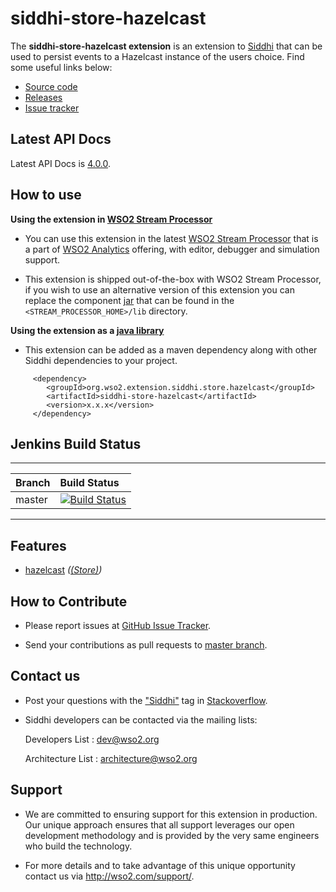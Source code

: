 siddhi-store-hazelcast
======================================

The **siddhi-store-hazelcast extension** is an extension to <a target="_blank" href="https://wso2.github.io/siddhi">Siddhi</a> that  can be used to persist events to a Hazelcast instance of the users choice.
Find some useful links below:

* <a target="_blank" href="https://github.com/wso2-extensions/siddhi-store-hazelcast">Source code</a>
* <a target="_blank" href="https://github.com/wso2-extensions/siddhi-store-hazelcast/releases">Releases</a>
* <a target="_blank" href="https://github.com/wso2-extensions/siddhi-store-hazelcast/issues">Issue tracker</a>

## Latest API Docs 

Latest API Docs is <a target="_blank" href="https://wso2-extensions.github.io/siddhi-store-hazelcast/api/4.0.0">4.0.0</a>.

## How to use 

**Using the extension in <a target="_blank" href="https://github.com/wso2/product-sp">WSO2 Stream Processor</a>**

* You can use this extension in the latest <a target="_blank" href="https://github.com/wso2/product-sp/releases">WSO2 Stream Processor</a> that is a part of <a target="_blank" href="http://wso2.com/analytics?utm_source=gitanalytics&utm_campaign=gitanalytics_Jul17">WSO2 Analytics</a> offering, with editor, debugger and simulation support. 

* This extension is shipped out-of-the-box with WSO2 Stream Processor, if you wish to use an alternative version of this extension you can replace the component <a target="_blank" href="https://github.com/wso2-extensions/siddhi-store-hazelcast/releases">jar</a> that can be found in the `<STREAM_PROCESSOR_HOME>/lib` directory.

**Using the extension as a <a target="_blank" href="https://wso2.github.io/siddhi/documentation/running-as-a-java-library">java library</a>**

* This extension can be added as a maven dependency along with other Siddhi dependencies to your project.

```
     <dependency>
        <groupId>org.wso2.extension.siddhi.store.hazelcast</groupId>
        <artifactId>siddhi-store-hazelcast</artifactId>
        <version>x.x.x</version>
     </dependency>
```

## Jenkins Build Status

---

|  Branch | Build Status |
| :------ |:------------ | 
| master  | [![Build Status](https://wso2.org/jenkins/job/siddhi/job/siddhi-store-hazelcast/badge/icon)](https://wso2.org/jenkins/job/siddhi/job/siddhi-store-hazelcast/) |

---

## Features

* <a target="_blank" href="https://wso2-extensions.github.io/siddhi-store-hazelcast/api/4.0.0/#hazelcast-store">hazelcast</a> *(<a target="_blank" href="https://wso2.github.io/siddhi/documentation/siddhi-4.0/#store">(Store)</a>)*<br><div style="padding-left: 1em;"></div>

## How to Contribute
 
  * Please report issues at <a target="_blank" href="https://github.com/wso2-extensions/siddhi-store-hazelcast/issues">GitHub Issue Tracker</a>.
  
  * Send your contributions as pull requests to <a target="_blank" href="https://github.com/wso2-extensions/siddhi-store-hazelcast/tree/master">master branch</a>.
 
## Contact us 

 * Post your questions with the <a target="_blank" href="http://stackoverflow.com/search?q=siddhi">"Siddhi"</a> tag in <a target="_blank" href="http://stackoverflow.com/search?q=siddhi">Stackoverflow</a>. 
 
 * Siddhi developers can be contacted via the mailing lists:
 
    Developers List   : [dev@wso2.org](mailto:dev@wso2.org)
    
    Architecture List : [architecture@wso2.org](mailto:architecture@wso2.org)
 
## Support 

* We are committed to ensuring support for this extension in production. Our unique approach ensures that all support leverages our open development methodology and is provided by the very same engineers who build the technology. 

* For more details and to take advantage of this unique opportunity contact us via <a target="_blank" href="http://wso2.com/support?utm_source=gitanalytics&utm_campaign=gitanalytics_Jul17">http://wso2.com/support/</a>. 
